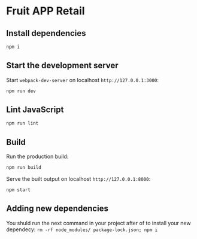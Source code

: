 # Fruit APP Retail

## Install dependencies

```sh
npm i
```

## Start the development server

Start `webpack-dev-server` on localhost `http://127.0.0.1:3000`:

```sh
npm run dev
```

## Lint JavaScript

```sh
npm run lint
```


## Build

Run the production build:

```sh
npm run build
```

Serve the built output on localhost `http://127.0.0.1:8000`:

```sh
npm start
```

## Adding new dependencies
You shuld run the next command in your project after of to install your new dependecy:
`rm -rf node_modules/ package-lock.json; npm i`
